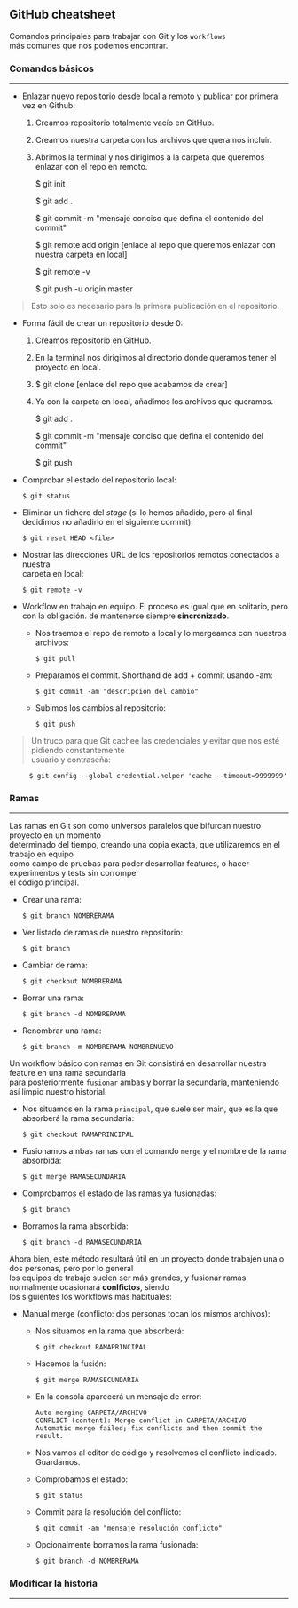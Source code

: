 ## GitHub cheatsheet

Comandos principales para trabajar con Git y los `workflows`  
más comunes que nos podemos encontrar.

### Comandos básicos
********************************************

- Enlazar nuevo repositorio desde local a remoto y publicar por primera  
vez en Github:

   1. Creamos repositorio totalmente vacío en GitHub.
   2. Creamos nuestra carpeta con los archivos que queramos incluir.
   3. Abrimos la terminal y nos dirigimos a la carpeta que queremos enlazar con el repo en remoto.  
    
      $ git init  
    
      $ git add .  
    
      $ git commit -m "mensaje conciso que defina el contenido del commit"  
    
      $ git remote add origin [enlace al repo que queremos enlazar con nuestra carpeta en local]  
      
      $ git remote -v    
    
      $ git push -u origin master  
    

> Esto solo es necesario para la primera publicación en el repositorio.

- Forma fácil de crear un repositorio desde 0:

   1. Creamos repositorio en GitHub.
   2. En la terminal nos dirigimos al directorio donde queramos tener el proyecto en local.
   3. $ git clone [enlace del repo que acabamos de crear]
   4. Ya con la carpeta en local, añadimos los archivos que queramos.  

      $ git add .  
   
      $ git commit -m "mensaje conciso que defina el contenido del commit"  
   
      $ git push  
   

- Comprobar el estado del repositorio local:

      $ git status
      
- Eliminar un fichero del _stage_ (si lo hemos añadido, pero al final
  decidimos no añadirlo en el siguiente commit):
  
      $ git reset HEAD <file>
      
- Mostrar las direcciones URL de los repositorios remotos conectados a nuestra  
carpeta en local:  

      $ git remote -v
      
- Workflow en trabajo en equipo. El proceso es igual que en solitario, pero con la obligación. 
de mantenerse siempre **sincronizado**. 

   - Nos traemos el repo de remoto a local y lo mergeamos con nuestros archivos:

         $ git pull
         
   - Preparamos el commit. Shorthand de add + commit usando -am:

         $ git commit -am "descripción del cambio"
         
   - Subimos los cambios al repositorio:

         $ git push
         

> Un truco para que Git cachee las credenciales y evitar que  nos esté pidiendo constantemente  
usuario y contraseña:  

         $ git config --global credential.helper 'cache --timeout=9999999'
         

         
      

### Ramas
**********************************************

Las ramas en Git son como universos paralelos que bifurcan nuestro proyecto en un momento  
determinado del tiempo, creando una copia exacta, que utilizaremos en el trabajo en equipo  
como campo de pruebas para poder desarrollar features, o hacer experimentos y tests sin corromper  
el código principal.

- Crear una rama: 

      $ git branch NOMBRERAMA
      
- Ver listado de ramas de nuestro repositorio:  

      $ git branch
      
- Cambiar de rama:  

      $ git checkout NOMBRERAMA
      
- Borrar una rama:  

      $ git branch -d NOMBRERAMA
      
- Renombrar una rama:  

      $ git branch -m NOMBRERAMA NOMBRENUEVO
      
Un workflow básico con ramas en Git consistirá en desarrollar nuestra feature en una rama secundaria  
para posteriormente `fusionar` ambas y borrar la secundaria, manteniendo así limpio nuestro historial. 

- Nos situamos en la rama `principal`, que suele ser main, que es la que absorberá la rama secundaria:  

      $ git checkout RAMAPRINCIPAL
      
- Fusionamos ambas ramas con el comando `merge` y el nombre de la rama absorbida:  

      $ git merge RAMASECUNDARIA
      
- Comprobamos el estado de las ramas ya fusionadas:  

      $ git branch
      
- Borramos la rama absorbida:  

      $ git branch -d RAMASECUNDARIA
      
Ahora bien, este método resultará útil en un proyecto donde trabajen una o dos personas, pero por lo general  
los equipos de trabajo suelen ser más grandes, y fusionar ramas normalmente ocasionará **conlfictos**, siendo  
los siguientes los workflows más habituales:

- Manual merge (conflicto: dos personas tocan los mismos archivos):
   - Nos situamos en la rama que absorberá:  

         $ git checkout RAMAPRINCIPAL
         
   - Hacemos la fusión:  

         $ git merge RAMASECUNDARIA
         
   - En la consola aparecerá un mensaje de error:  

         Auto-merging CARPETA/ARCHIVO
         CONFLICT (content): Merge conflict in CARPETA/ARCHIVO
         Automatic merge failed; fix conflicts and then commit the result.
         
   - Nos vamos al editor de código y resolvemos el conflicto indicado. Guardamos. 
   - Comprobamos el estado:  

         $ git status
         
   - Commit para la resolución del conflicto:  

         $ git commit -am "mensaje resolución conflicto"
         
   - Opcionalmente borramos la rama fusionada:

         $ git branch -d NOMBRERAMA
         



### Modificar la historia
************************************************

